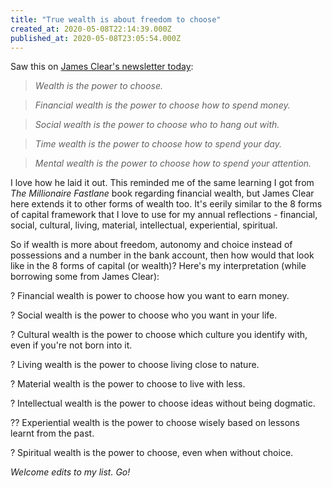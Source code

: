 ```yaml
---
title: "True wealth is about freedom to choose"
created_at: 2020-05-08T22:14:39.000Z
published_at: 2020-05-08T23:05:54.000Z
---
```

Saw this on [James Clear's newsletter today](https://jamesclear.com/3-2-1/may-7-2020):

  

> _Wealth is the power to choose._

> _Financial wealth is the power to choose how to spend money._

> _Social wealth is the power to choose who to hang out with._

> _Time wealth is the power to choose how to spend your day._

> _Mental wealth is the power to choose how to spend your attention._

  

I love how he laid it out. This reminded me of the same learning I got from _The Millionaire Fastlane_ book regarding financial wealth, but James Clear here extends it to other forms of wealth too. It's eerily similar to the 8 forms of capital framework that I love to use for my annual reflections - financial, social, cultural, living, material, intellectual, experiential, spiritual. 

  

So if wealth is more about freedom, autonomy and choice instead of possessions and a number in the bank account, then how would that look like in the 8 forms of capital (or wealth)? Here's my interpretation (while borrowing some from James Clear):

  

? Financial wealth is power to choose how you want to earn money.

? Social wealth is the power to choose who you want in your life.

? Cultural wealth is the power to choose which culture you identify with, even if you're not born into it.

? Living wealth is the power to choose living close to nature.

? Material wealth is the power to choose to live with less. 

? Intellectual wealth is the power to choose ideas without being dogmatic.

?? Experiential wealth is the power to choose wisely based on lessons learnt from the past.

? Spiritual wealth is the power to choose, even when without choice.

  

_Welcome edits to my list. Go!_
